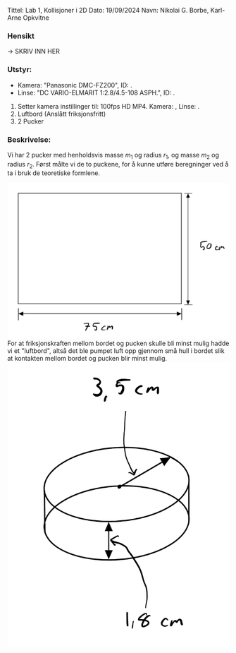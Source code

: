 Tittel: Lab 1, Kollisjoner i 2D
Dato: 19/09/2024
Navn: Nikolai G. Borbe, Karl-Arne Opkvitne

### Hensikt
-> SKRIV INN HER

### Utstyr:
- Kamera: "Panasonic DMC-FZ200", ID: .
- Linse: "DC VARIO-ELMARIT 1:2.8/4.5-108 ASPH.", ID: .

1. Setter kamera instillinger til: 100fps HD MP4. Kamera: , Linse: .
2. Luftbord (Anslått friksjonsfritt)
3. 2 Pucker



### Beskrivelse:

Vi har 2 pucker med henholdsvis masse $m_1$ og radius $r_1$, og masse $m_2$ og radius $r_2$. Først målte vi de to puckene, for å kunne utføre beregninger ved å ta i bruk de teoretiske formlene.

![Diagram over bord](./images/bord.jpg "Diagram over bord")
For at friksjonskraften mellom bordet og pucken skulle bli minst mulig hadde vi et "luftbord", altså det ble pumpet luft opp gjennom små hull i bordet slik at kontakten mellom bordet og pucken blir minst mulig. 
![Diagram til puck](./images/puck.jpg "Diagram til puck")
